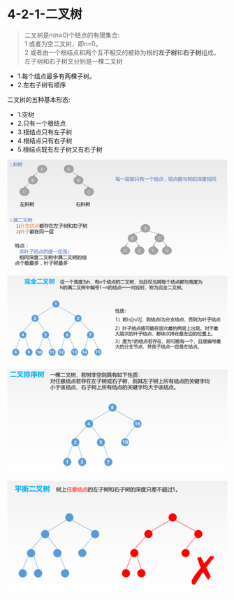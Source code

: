 # 4-2-1-二叉树

> 二叉树是n\(n≥0\)个结点的有限集合:  
> 1 或者为空二叉树，即n=0。   
> 2 或者由一个根结点和两个互不相交的被称为根的**左子树**和**右子树**组成。  
> 左子树和右子树又分别是一棵二叉树

* 1.每个结点最多有两棵子树。 
* 2.左右子树有顺序

二叉树的五种基本形态:

* 1.空树
* 2.只有一个根结点
* 3.根结点只有左子树
* 4.根结点只有右子树
* 5.根结点既有左子树又有右子树

![](../../.gitbook/assets/image%20%28146%29.png)

![](../../.gitbook/assets/image%20%2894%29.png)

![](../../.gitbook/assets/image%20%2899%29.png)

![](../../.gitbook/assets/image%20%2887%29.png)





